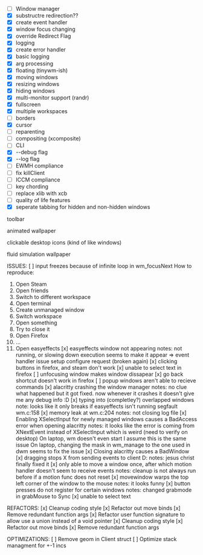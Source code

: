 - [ ] Window manager
 - [x] substructre redirection??
 - [x] create event handler
 - [x] window focus changing
 - [x] override Redirect Flag
 - [x] logging
  - [x] create error handler
  - [x] basic logging
- [x] arg processing
- [x] floating (tinywm-ish)
 - [x] moving windows
 - [x] resizing windows
 - [x] hiding windows
- [x] multi-monitor support (randr)
- [x] fullscreen
- [x] multiple workspaces
- [ ] borders
- [x] cursor
- [ ] reparenting
- [ ] compositing (xcomposite)
 - [ ] CLI
 - [x] --debug flag
 - [x] --log flag
- [ ] EWMH compliance
 - [ ] fix killClient
- [ ] ICCM compliance
- [ ] key chording
- [ ] replace xlib with xcb
- [ ] quality of life features
 - [x] seperate tabbing for hidden and non-hidden windows

toolbar

animated wallpaper

clickable desktop icons (kind of like windows)

fluid simulation wallpaper

ISSUES:
[ ] input freezes because of infinite loop in wm_focusNext
 How to reproduce:
  1. Open Steam
  2. Open friends
  3. Switch to different workspace
  4. Open terminal
  1. Create unmanaged window
  2. Switch workspace
  3. Open something
  4. Try to close it
  1. Open Firefox
  2. ...
  1. Open easyeffects
[x] easyeffects window not appearing
notes: not running, or slowing down execution seems to make it appear => event handler issue
       setup configure request (broken again)
[x] clicking buttons in firefox, and steam don't work
[x] unable to select text in firefox
[ ] unfocusing window makes window dissapear
[x] go back shortcut doesn't work in firefox
[ ] popup windows aren't able to recieve commands
[x] alacritty crashing the window manager
notes: no clue what happened but it got fixed. now whenever it crashes it doesn't give me any debug info :D
[x] typing into (completley?) overlapped windows
note: looks like it only breaks if easyeffects isn't running
segfault wm.c:158
[x] memory leak at wm.c:204
notes: not closing log file
[x] Enabling XSelectInput for newly managed windows causes a BadAccess error when opening alacritty
notes: it looks like the error is coming from XNextEvent instead of XSelectInput which is weird (need to verify on desktop)
On laptop, wm doesn't even start I assume this is the same issue
On laptop, changing the mask in wm_manage to the one used in dwm seems to fix the issue
[x] Closing alacritty causes a BadWindow
[x] dragging stops X from sending events to client D:
notes:
jesus christ finally fixed it
[x] only able to move a window once, after which motion handler doesn't seem to receive events
notes:
cleanup is not always run before if a motion func does not reset
[x] movewindow warps the top left corner of the window to the mouse
notes:
it looks funny
[x] button presses do not register for certain windows
notes: changed grabmode in grabMouse to Sync
[x] unable to select text

REFACTORS:
 [x] Cleanup coding style
 [x] Refactor out move binds
 [x] Remove redundant function args
 [x] Refactor user function signature to allow use a union instead of a void pointer
[x] Cleanup coding style
[x] Refactor out move binds
[x] Remove redundant function args

OPTIMIZATIONS:
[ ] Remove geom in Client struct
[ ] Optimize stack managment for +-1 incs
